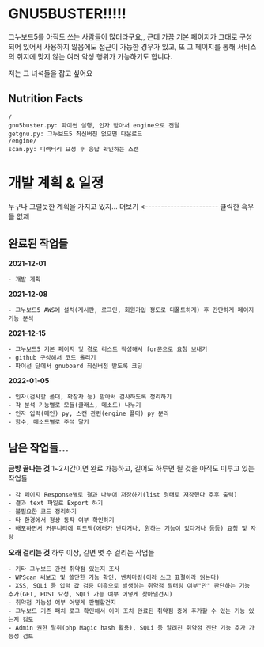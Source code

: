 # GNU5BUSTER!!!!!

그누보드5를 아직도 쓰는 사람들이 많더라구요,, 근데 가끔 기본 페이지가 그대로 구성되어 있어서 사용하지 않음에도 접근이 가능한 경우가 있고, 또 그 페이지를 통해 서비스의 취지에 맞지 않는 여러 악성 행위가 가능하기도 합니다. 

저는 그 녀석들을 잡고 싶어요

## Nutrition Facts
```
/
gnu5buster.py: 파이썬 실행, 인자 받아서 engine으로 전달
getgnu.py: 그누보드5 최신버전 없으면 다운로드
/engine/
scan.py: 디렉터리 요청 후 응답 확인하는 스캔
```

# 개발 계획 & 일정 
누구나 그럴듯한 계획을 가지고 있지... 더보기 <----------------------- 클릭한 흑우들 없제

## 완료된 작업들

**2021-12-01**
```
- 개발 계획
```

**2021-12-08**
```
- 그누보드5 AWS에 설치(게시판, 로그인, 회원가입 정도로 디폴트하게) 후 간단하게 페이지 기능 분석
```

**2021-12-15**
```
- 그누보드5 기본 페이지 및 경로 리스트 작성해서 for문으로 요청 보내기
- github 구성해서 코드 올리기
- 파이선 단에서 gnuboard 최신버전 받도록 코딩
```

**2022-01-05**
```
- 인자(검사할 폴더, 확장자 등) 받아서 검사하도록 정리하기
- 각 분석 기능별로 모듈(클래스, 메소드) 나누기
- 인자 입력(메인) py, 스캔 관련(engine 폴더) py 분리
- 함수, 메소드별로 주석 달기
```

## 남은 작업들...

**금방 끝나는 것**
1~2시간이면 완료 가능하고, 길어도 하루면 될 것을 아직도 미루고 있는 작업들
```
- 각 페이지 Response별로 결과 나누어 저장하기(list 형태로 저장했다 추후 출력)
- 결과 text 파일로 Export 하기
- 불필요한 코드 정리하기
- 타 환경에서 정상 동작 여부 확인하기
- 배포하면서 커뮤니티에 피드백(에러가 난다거나, 원하는 기능이 있다거나 등등) 요청 및 자랑
```

**오래 걸리는 것**
하루 이상, 길면 몇 주 걸리는 작업들

```
- 기타 그누보드 관련 취약점 있는지 조사
- WPScan 써보고 및 쓸만한 기능 확인, 벤치마킹(이라 쓰고 표절이라 읽는다)
- XSS, SQLi 등 입력 값 검증 미흡으로 발생하는 취약점 필터링 여부"만" 판단하는 기능 추가(GET, POST 요청, SQLi 가능 여부 어떻게 찾아낼건지)
- 취약점 가능성 여부 어떻게 판별할건지
- 그누보드 기존 패치 로그 확인해서 이미 조치 완료된 취약점 중에 추가할 수 있는 기능 있는지 검토
- Admin 권한 탈취(php Magic hash 활용), SQLi 등 알려진 취약점 진단 기능 추가 가능성 검토
```


